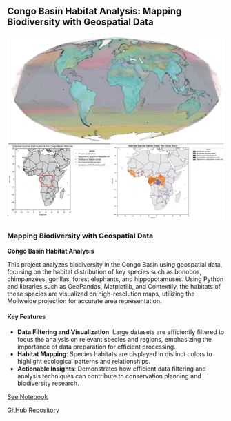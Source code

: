 ## **Congo Basin Habitat Analysis: Mapping Biodiversity with Geospatial Data**

<img src="images/congo_basin_analysis.png"/>

### **Mapping Biodiversity with Geospatial Data**

**Congo Basin Habitat Analysis**

This project analyzes biodiversity in the Congo Basin using geospatial data, focusing on the habitat distribution of key species such as bonobos, chimpanzees, gorillas, forest elephants, and hippopotamuses. Using Python and libraries such as GeoPandas, Matplotlib, and Contextily, the habitats of these species are visualized on high-resolution maps, utilizing the Mollweide projection for accurate area representation.

#### **Key Features**
- **Data Filtering and Visualization**: Large datasets are efficiently filtered to focus the analysis on relevant species and regions, emphasizing the importance of data preparation for efficient processing.
- **Habitat Mapping**: Species habitats are displayed in distinct colors to highlight ecological patterns and relationships.
- **Actionable Insights**: Demonstrates how efficient data filtering and analysis techniques can contribute to conservation planning and biodiversity research.

[See Notebook](https://github.com/TimSahre/Congo_Basin_Analysis/blob/main/Congo_Basin_Analysis.ipynb)

[GitHub Repository](https://github.com/TimSahre/Congo_Basin_Analysis/tree/main?tab=readme-ov-file)
